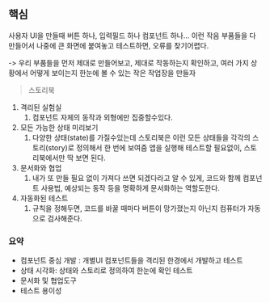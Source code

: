 ## 핵심
사용자 UI을 만들때 버튼 하나, 입력필드 하나 컴포넌트 하나... 이런 작음 부품들을 다 만들어서 나중에 큰 화면에 붙여놓고 테스트하면, 오류를 찾기어렵다.

->
우리 부품들을 먼저 제대로 만들어보고, 제대로 작동하는지 확인하고, 여러 가지 상황에서 어떻게 보이는지 한눈에 볼 수 있는 작은 작업장을 만들자
> 스토리북


1. 격리된 실험실
	1. 컴포넌트 자체의 동작과 외형에만 집중할수있다.
2. 모든 가능한 상태 미리보기
	1. 다양한 상태(state)를 가질수있는데 스토리북은 이런 모든 상태들을 각각의 스토리(story)로 정의해서 한 번에 보여줌 앱을 실행해 테스트할 필요없이, 스토리북에서만 딱 보면 된다.
3. 문서화와 협업
	1. 내가 또 만들 필요 없이 가져다 쓰면 되겠다라고 알 수 있게, 코드와 함께 컴포넌트 사용법, 예상되는 동작 등을 명확하게 문서화하는 역할도한다.
4. 자동화된 테스트
	1. 규칙을 정해두면, 코드를 바꿀 때마다 버튼이 망가졌는지 아닌지 컴퓨터가 자동으로 검사해준다.


### 요약
- 컴포넌트 중심 개발 : 개별UI 컴포넌트들을 격리된 한경에서 개발하고 테스트
- 상태 시각화: 상태와 스토리로 정의하여 한눈에 확인 테스트
- 문서화 및 협업도구
- 테스트 용이성
